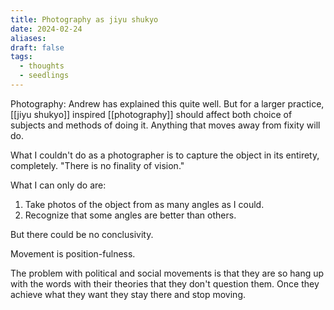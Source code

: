 ```yaml
---
title: Photography as jiyu shukyo
date: 2024-02-24
aliases: 
draft: false
tags:
  - thoughts
  - seedlings
---
```

Photography: Andrew has explained this quite well. But for a larger practice, [[jiyu shukyo]] inspired [[photography]] should affect both choice of subjects and methods of doing it. Anything that moves away from fixity will do.

What I couldn't do as a photographer is to capture the object in its entirety, completely. "There is no finality of vision."

What I can only do are:
1. Take photos of the object from as many angles as I could.
2. Recognize that some angles are better than others.

But there could be no conclusivity.

Movement is position-fulness.

The problem with political and social movements is that they are so hang up with the words with their theories that they don't question them. Once they achieve what they want they stay there and stop moving.